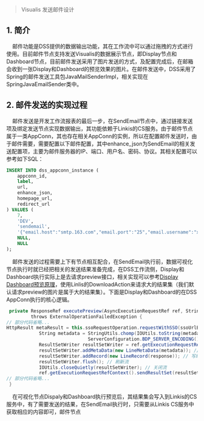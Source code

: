> Visualis 发送邮件设计
## 1. 简介
&nbsp;&nbsp;&nbsp;&nbsp;邮件功能是DSS提供的数据输出功能，其在工作流中可以通过拖拽的方式进行使用。目前邮件节点支持发送Visualis的数据展示节点，即Display节点和Dashboard节点，目前邮件发送采用了图片发送的方式，及配置完成后，在邮箱会收到一张Display和Dashboard的预览效果的图片。在邮件发送中，DSS采用了Spring的邮件发送工具包JavaMailSenderImpl，相关实现在SpringJavaEmailSender类中。


## 2. 邮件发送的实现过程
&nbsp;&nbsp;&nbsp;&nbsp;邮件发送是开发工作流报表的最后一步，在SendEmail节点中，通过链接发送项及绑定发送节点实现数据输出，其功能依赖于Linkis的CS服务。由于邮件节点属于一类AppConn，其也存在相关AppConn的实例，所以在配置邮件发送时，由于邮件需要，需要配置以下邮件配置，其中enhance_json为SendEmail的相关发送配置项，主要为邮件服务器的IP、端口、用户名、密码、协议。其相关配置可以参考如下SQL：
```sql
INSERT INTO dss_appconn_instance (
    appconn_id,
    label,
    url,
    enhance_json,
    homepage_url,
    redirect_url
) VALUES (
    7,
    'DEV',
    'sendemail',
    '{"email.host":"smtp.163.com","email.port":"25","email.username":"xxx@163.com","email.password":"xxxxx","email.protocol":"smtp"}',
    NULL,
    NULL
);
```

&nbsp;&nbsp;&nbsp;&nbsp;邮件发送的过程需要上下有节点相互配合，在SendEmail执行前，数据可视化节点执行时就已经把相关的发送结果准备完成，在DSS工作流侧，Display和Dashboard执行实际上是去请求preview接口，相关实现可以参考[Display Dashboard预览原理]()，使用Linlis的DownloadAction来请求大的结果集（我们默认请求preview的图片是属于大的结果集）。下面是Display和Dashboard的在DSS AppConn执行的核心逻辑。
```scala
 private ResponseRef executePreview(AsyncExecutionRequestRef ref, String previewUrl, String metaUrl) 
         throws ExternalOperationFailedException {
// 部分代码省略...
HttpResult metaResult = this.ssoRequestOperation.requestWithSSO(ssoUrlBuilderOperationMeta, metadataDownloadAction);
            String metadata = StringUtils.chomp(IOUtils.toString(metadataDownloadAction.getInputStream(),
                              ServerConfiguration.BDP_SERVER_ENCODING().getValue())); // 获得metadataDownloadAction的输出流数据
            ResultSetWriter resultSetWriter = ref.getExecutionRequestRefContext().createPictureResultSetWriter();
            resultSetWriter.addMetaData(new LineMetaData(metadata)); // 写结果集到CS
            resultSetWriter.addRecord(new LineRecord(response)); // 写结果集到CS
            resultSetWriter.flush(); // 刷新流
            IOUtils.closeQuietly(resultSetWriter); // 关闭流
            ref.getExecutionRequestRefContext().sendResultSet(resultSetWriter);
// 部分代码省略...
 }
```

&nbsp;&nbsp;&nbsp;&nbsp;在可视化节点Dispaly和Dashboard执行预览后，其结果集会写入到Linkis的CS服务中，有了需要发送的结果，在SendEmail执行时，只需要从Linkis CS服务中获取相应的内容即可，邮件节点